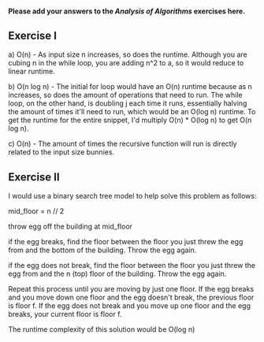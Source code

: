 #### Please add your answers to the ***Analysis of  Algorithms*** exercises here.

## Exercise I

a) O(n) - As input size n increases, so does the runtime. Although you are cubing n in the while loop, you are adding n^2 to a, so it would reduce to linear runtime. 


b) O(n log n) - The initial for loop would have an O(n) runtime because as n increases, so does the amount of operations that need to run. The while loop, on the other hand, is doubling j each time it runs, essentially halving the amount of times it'll need to run, which would be an O(log n) runtime. To get the runtime for the entire snippet, I'd multiply O(n) * O(log n) to get O(n log n).


c) O(n) - The amount of times the recursive function will run is directly related to the input size bunnies.

## Exercise II

I would use a binary search tree model to help solve this problem as follows: 

mid_floor = n // 2

throw egg off the building at mid_floor

if the egg breaks, find the floor between the floor you just threw the egg from and the bottom of the building. Throw the egg again. 

if the egg does not break, find the floor between the floor you just threw the egg from and the n (top) floor of the building. Throw the egg again. 

Repeat this process until you are moving by just one floor. If the egg breaks and you move down one floor and the egg doesn't break, the previous floor is floor f. If the egg does not break and you move up one floor and the egg breaks, your current floor is floor f. 

The runtime complexity of this solution would be O(log n)
